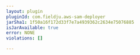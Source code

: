 ```yaml
---
layout: plugin
pluginId: com.fieldju.aws-sam-deployer
jarSha1: 1f50a16f172d33f7e7a4939362c2634e75076885
isJarAvailable: true
error: NONE
violations: []

---
```

